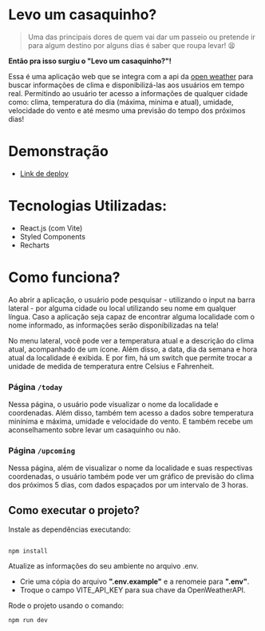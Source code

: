 # Levo um casaquinho?

> Uma das principais dores de quem vai dar um passeio ou pretende ir para algum destino por alguns dias é saber que roupa levar! 😫

**Então pra isso surgiu o "Levo um casaquinho?"!**

Essa é uma aplicação web que se integra com a api da [open weather](https://openweathermap.org) para buscar informações de clima e disponibilizá-las aos usuários em tempo real. Permitindo ao usuário ter acesso a informações de qualquer cidade como: clima, temperatura do dia (máxima, minima e atual), umidade, velocidade do vento e até mesmo uma previsão do tempo dos próximos dias!

# Demonstração

-   [Link de deploy](https://levo-um-casaquinho-eight.vercel.app/)

# Tecnologias Utilizadas:

-   React.js (com Vite)
-   Styled Components
-   Recharts

# Como funciona?

Ao abrir a aplicação, o usuário pode pesquisar - utilizando o input na barra lateral - por alguma cidade ou local utilizando seu nome em qualquer língua. Caso a aplicação seja capaz de encontrar alguma localidade com o nome informado, as informações serão disponibilizadas na tela!

No menu lateral, você pode ver a temperatura atual e a descrição do clima atual, acompanhado de um ícone.
Além disso, a data, dia da semana e hora atual da localidade é exibida.
E por fim, há um switch que permite trocar a unidade de medida de temperatura entre Celsius e Fahrenheit.

### Página `/today`

Nessa página, o usuário pode visualizar o nome da localidade e coordenadas. Além disso, também tem acesso a dados sobre temperatura minínima e máxima, umidade e velocidade do vento. E também recebe um aconselhamento sobre levar um casaquinho ou não.

### Página `/upcoming`

Nessa página, além de visualizar o nome da localidade e suas respectivas coordenadas, o usuário também pode ver um gráfico de previsão do clima dos próximos 5 dias, com dados espaçados por um intervalo de 3 horas.

## Como executar o projeto?

Instale as dependências executando:

```

npm install

```

Atualize as informações do seu ambiente no arquivo .env.

-   Crie uma cópia do arquivo **".env.example"** e a renomeie para **".env"**.
-   Troque o campo VITE_API_KEY para sua chave da OpenWeatherAPI.

Rode o projeto usando o comando:

```
npm run dev

```
